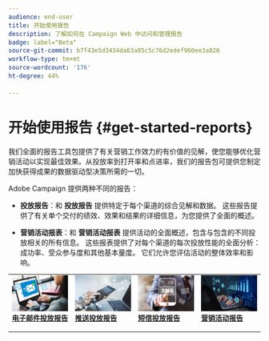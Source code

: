```yaml
---
audience: end-user
title: 开始使用报告
description: 了解如何在 Campaign Web 中访问和管理报告
badge: label="Beta"
source-git-commit: b7f43e5d3434da63a05c5c76d2edef960ee3a826
workflow-type: tm+mt
source-wordcount: '176'
ht-degree: 44%

---
```


# 开始使用报告 {#get-started-reports}

我们全面的报告工具包提供了有关营销工作效力的有价值的见解，使您能够优化营销活动以实现最佳效果。从投放率到打开率和点进率，我们的报告包可提供您制定加快获得成果的数据驱动型决策所需的一切。

Adobe Campaign 提供两种不同的报告：

* **投放报告**：和 **投放报告** 提供特定于每个渠道的综合见解和数据。 这些报告提供了有关单个交付的绩效、效果和结果的详细信息，为您提供了全面的概述。

* **营销活动报表**：和 **营销活动报表** 提供活动的全面概述，包含与包含的不同投放相关的所有信息。 这些报表提供了对每个渠道的每次投放性能的全面分析：成功率、受众参与度和其他基本量度。 它们允许您评估活动的整体效率和影响。


<table style="table-layout:fixed"><tr style="border: 0;">
<td>
<a href="email-report.md">
<img alt="潜在客户" src="assets/do-not-localize/email_report.jpeg">
</a>
<div><a href="email-report.md"><strong>电子邮件投放报告</strong>
</div>
<p>
</td>
<td>
<a href="push-report.md">
<img alt="不常见" src="assets/do-not-localize/push_report.jpeg">
</a>
<div>
<a href="push-report.md"><strong> 推送投放报告<strong></strong></a>
</div>
<p></td>
<td>
<a href="sms-report.md">
<img alt="验证" src="assets/do-not-localize/sms_report.png">
</a>
<div>
<a href="sms-report.md"><strong> 短信投放报告</strong></a>
</div>
<p>
</td>
<td>
<a href="campaign-reports.md">
<img alt="验证" src="assets/do-not-localize/campaign_report.jpeg">
</a>
<div>
<a href="campaign-reports.md"><strong>营销活动报告</strong></a>
</div>
<p>
</td>
</tr></table>
